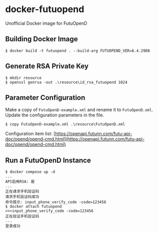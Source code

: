 # docker-futuopend

Unofficial Docker image for FutuOpenD

## Building Docker Image

```console
$ docker build -t futuopend . --build-arg FUTUOPEND_VER=6.4.2908
```

## Generate RSA Private Key

```console
$ mkdir resource
$ openssl genrsa -out .\resource\id_rsa_futuopend 1024
```

## Parameter Configuration

Make a copy of `FutuOpenD-example.xml` and rename it to `FutuOpenD.xml`. Update the configuration parameters in the file.

```console
$ copy FutuOpenD-example.xml .\resource\FutuOpenD.xml
```

Configuration item list: [https://openapi.futunn.com/futu-api-doc/opend/opend-cmd.html](https://openapi.futunn.com/futu-api-doc/opend/opend-cmd.html)

## Run a FutuOpenD Instance

```console
$ docker compose up -d
...
API启用RSA: 是
...
正在请求手机验证码
请求手机验证码成功
命令提示: input_phone_verify_code -code=123456
$ docker attach futuopend
>>>input_phone_verify_code -code=123456
正在验证手机验证码
...
登录成功
```
